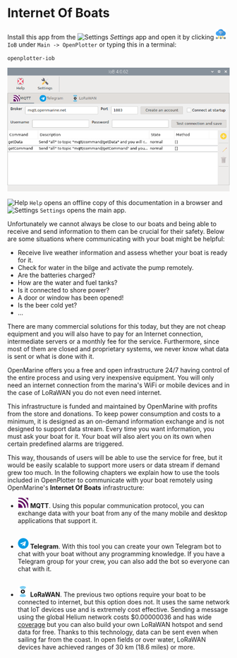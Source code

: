 # Internet Of Boats

Install this app from the ![Settings](../settings/img/openplotter-settings.png) *Settings* app and open it by clicking ![IoB](img/openplotter-iob.png) `IoB` under `Main -> OpenPlotter` or typing this in a terminal:

```console
openplotter-iob
```

![Serial0](img/iob0.png)

![Help](../settings/img/help.png) ``Help`` opens an offline copy of this documentation in a browser and ![Settings](../settings/img/openplotter-settings.png) ``Settings`` opens the main app.

Unfortunately we cannot always be close to our boats and being able to receive and send information to them can be crucial for their safety. Below are some situations where communicating with your boat might be helpful:

- Receive live weather information and assess whether your boat is ready for it.
- Check for water in the bilge and activate the pump remotely.
- Are the batteries charged?
- How are the water and fuel tanks?
- Is it connected to shore power?
- A door or window has been opened!
- Is the beer cold yet?
- ...

There are many commercial solutions for this today, but they are not cheap equipment and you will also have to pay for an Internet connection, intermediate servers or a monthly fee for the service. Furthermore, since most of them are closed and proprietary systems, we never know what data is sent or what is done with it.

OpenMarine offers you a free and open infrastructure 24/7 having control of the entire process and using very inexpensive equipment. You will only need an internet connection from the marina's WiFi or mobile devices and in the case of LoRaWAN you do not even need internet.

This infrastructure is funded and maintained by OpenMarine with profits from the store and donations. To keep power consumption and costs to a minimum, it is designed as an on-demand information exchange and is not designed to support data stream. Every time you want information, you must ask your boat for it. Your boat will also alert you on its own when certain predefined alarms are triggered.

This way, thousands of users will be able to use the service for free, but it would be easily scalable to support more users or data stream if demand grew too much. In the following chapters we explain how to use the tools included in OpenPlotter to communicate with your boat remotely using OpenMarine's **Internet Of Boats** infrastructure:  

- ![MQTT](img/mqtt.png) **MQTT**. Using this popular communication protocol, you can exchange data with your boat from any of the many mobile and desktop applications that support it.
<br><br>

- ![Telegram](img/telegram.png) **Telegram**. With this tool you can create your own Telegram bot to chat with your boat without any programming knowledge. If you have a Telegram group for your crew, you can also add the bot so everyone can chat with it.
<br><br>

- ![LoRaWAN](img/lora.png) **LoRaWAN**. The previous two options require your boat to be connected to internet, but this option does not. It uses the same network that IoT devices use and is extremely cost effective. Sending a message using the global Helium network costs $0.00000036 and has wide [coverage](https://world.helium.com/en/iot/coverage) but you can also build your own LoRaWAN hotspot and send data for free. Thanks to this technology, data can be sent even when sailing far from the coast. In open fields or over water, LoRaWAN devices have achieved ranges of 30 km (18.6 miles) or more.
